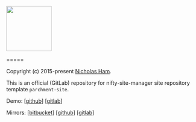 <p>
    <img src="https://gitlab.com/nsm-templates/parchment-site/raw/master/site/img/nsm.png" width='120'/>
</p>

=====

Copyright (c) 2015-present [Nicholas Ham](https://n-ham.com).

This is an official (GitLab) repository for nifty-site-manager site repository template `parchment-site`.

Demo:
\[[github](https://nsm-templates.github.io/parchment-site)\] \[[gitlab](https://nsm-templates.gitlab.io/parchment-site)\]

Mirrors:
\[[bitbucket](https://bitbucket.org/nsm-templates/parchment-site)\] \[[github](https://github.com/nsm-templates/parchment-site)\] \[[gitlab](https://gitlab.com/nsm-templates/parchment-site)\]

